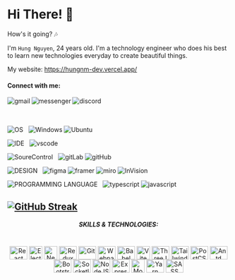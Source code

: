 # Hi There! 👋

How's it going? 🎶

I'm `Hung Nguyen`, 24 years old. I'm a technology engineer who does his best to learn new technologies everyday to create beautiful things.

My website: <a href="https://hungnm-dev.vercel.app/">https://hungnm-dev.vercel.app/</a>

#### Connect with me:

<a href="mailto:hung.nm.here@gmail.com">
<img align="left" alt="gmail" src="https://img.shields.io/badge/Gmail-D14836?style=for-the-badge&logo=gmail&logoColor=white" />
</a>
<a href="https://www.facebook.com/messages/t/1gray13480894555">
<img align="left" alt="messenger"  src="https://img.shields.io/badge/Messenger-00B2FF?style=for-the-badge&logo=messenger&logoColor=white" />
</a>
<a href="https://discordapp.com/users/467862581822881804">
<img align="left" alt="discord" src="https://img.shields.io/badge/Discord-7289DA?style=for-the-badge&logo=discord&logoColor=white" />
</a>
<br />
<br />
<br />

![OS](https://img.shields.io/badge/-OS-gray?style=for-the-badge) &nbsp;
![Windows](https://img.shields.io/badge/Windows-0078D6?style=for-the-badge&logo=windows&logoColor=white)
![Ubuntu](https://img.shields.io/badge/Ubuntu-E95420?style=for-the-badge&logo=ubuntu&logoColor=white)
<br/>

![IDE](https://img.shields.io/badge/-IDE-gray?style=for-the-badge) &nbsp;
![vscode](https://img.shields.io/badge/-Visual%20StudioL%20Code-097cbc?style=for-the-badge&logo=visualstudiocode)

![SoureControl](https://img.shields.io/badge/-Source%20Control-gray?style=for-the-badge) &nbsp;
![gitLab](https://img.shields.io/badge/-gitlab-E95420?style=for-the-badge&logo=gitlab&logoColor=white)
![gitHub](https://img.shields.io/badge/-github-0A1A2F?style=for-the-badge&logo=github&logoColor=white)

![DESIGN](https://img.shields.io/badge/-DESIGN%20TOOLS-gray?style=for-the-badge) &nbsp;
![figma](https://img.shields.io/badge/-figma-9d56f7?style=for-the-badge&logo=figma&logoColor=white)
![framer](https://img.shields.io/badge/-framer-085aff?style=for-the-badge&logo=framer&logoColor=white)
![miro](https://img.shields.io/badge/-miro-ffdd33?style=for-the-badge&logo=miro&logoColor=white)
![InVision](https://img.shields.io/badge/-InVision-fe386a?style=for-the-badge&logo=InVision&logoColor=white)

![PROGRAMMING LANGUAGE](https://img.shields.io/badge/-proramming%20language-gray?style=for-the-badge) &nbsp;
![typescript](https://img.shields.io/badge/-typescript-377cc8?style=for-the-badge&logo=typescript&logoColor=white)
![javascript](https://img.shields.io/badge/-javascript-f0dc55?style=for-the-badge&logo=javascript&logoColor=white)

[![GitHub Streak](https://streak-stats.demolab.com?user=nosleepguy&hide_current_streak=true)](https://git.io/streak-stats)
---

<div align="center">
  
  ##### SKILLS & TECHNOLOGIES:
</div>
<br />

<div align="center">
  <img class="img" align="center" alt="React" height="30" width="40" src="https://cdn.jsdelivr.net/gh/devicons/devicon@latest/icons/react/react-original.svg">
  <img align="center" alt="Electron" height="30" width="30" src="https://cdn.jsdelivr.net/gh/devicons/devicon@latest/icons/electron/electron-original.svg">
  <img align="center" alt="NextJS" height="30" width="30" src="https://cdn.jsdelivr.net/gh/devicons/devicon@latest/icons/nextjs/nextjs-original.svg" />
  <img align="center" alt="Redux" height="30" width="40" src="https://cdn.jsdelivr.net/gh/devicons/devicon@latest/icons/redux/redux-original.svg">
  <img align="center" alt="Git" height="30" width="40" src="https://cdn.jsdelivr.net/gh/devicons/devicon@latest/icons/git/git-original.svg">
  <img align="center" alt="Webpack" height="30" width="40" src="https://cdn.jsdelivr.net/gh/devicons/devicon@latest/icons/webpack/webpack-original.svg">
  <img align="center" alt="Babel" height="30" width="40" src="https://cdn.jsdelivr.net/gh/devicons/devicon@latest/icons/babel/babel-original.svg">
  <img align="center" alt="Vite" height="30" width="30" src="https://avatars.githubusercontent.com/u/65625612?s=280&v=4">
  <img align="center" alt="ThreeJS" height="30" width="40" src="https://cdn.jsdelivr.net/gh/devicons/devicon@latest/icons/threejs/threejs-original.svg">
  <img align="center" alt="TailwindCSS" height="30" width="40" src="https://cdn.jsdelivr.net/gh/devicons/devicon@latest/icons/tailwindcss/tailwindcss-original.svg">
  <img align="center" alt="PostCSS" height="30" width="40" src="https://cdn.jsdelivr.net/gh/devicons/devicon@latest/icons/postcss/postcss-original.svg">
  <img align="center" alt="Antd" height="30" width="40" src="https://cdn.jsdelivr.net/gh/devicons/devicon@latest/icons/antdesign/antdesign-original.svg"/>
  <img align="center" alt="Bootstrap" height="30" width="40" src="https://cdn.jsdelivr.net/gh/devicons/devicon@latest/icons/bootstrap/bootstrap-original.svg">
  <img align="center" alt="SocketIO" height="30" width="40" src="https://cdn.jsdelivr.net/gh/devicons/devicon@latest/icons/socketio/socketio-original.svg">
  <img align="center" alt="NodeJS" height="30" width="40" src="https://cdn.jsdelivr.net/gh/devicons/devicon@latest/icons/nodejs/nodejs-original.svg">
  <img align="center" alt="ExpressJS" height="30" width="40" src="https://cdn.jsdelivr.net/gh/devicons/devicon@latest/icons/express/express-original.svg">
  <img align="center" alt="Mongo" height="30" width="30" src="https://cdn.jsdelivr.net/gh/devicons/devicon@latest/icons/mongodb/mongodb-original.svg">
  <img align="center" alt="Yarn" height="30" width="40" src="https://cdn.jsdelivr.net/gh/devicons/devicon@latest/icons/yarn/yarn-original.svg">
  <img align="center" alt="SASS" height="30" width="40" src="https://cdn.jsdelivr.net/gh/devicons/devicon@latest/icons/sass/sass-original.svg"/>
</div>

<br />

